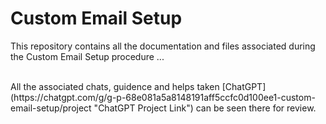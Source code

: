 # Custom Email Setup
This repository contains all the documentation and files associated during the Custom Email Setup procedure ...

<br>
All the associated chats, guidence and helps taken [ChatGPT](https://chatgpt.com/g/g-p-68e081a5a8148191aff5ccfc0d100ee1-custom-email-setup/project "ChatGPT Project Link") can be seen there for review.
